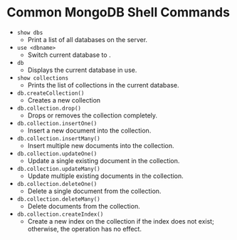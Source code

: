# Common MongoDB Shell Commands
- `show dbs` 
    - Print a list of all databases on the server.
- `use <dbname> `
    - Switch current database to <dbname>. 
- `db` 
    - Displays the current database in use.
- `show collections` 
    - Prints the list of collections in the current database.
- `db.createCollection()` 
    - Creates a new collection
- `db.collection.drop()` 
    - Drops or removes the collection completely.
- `db.collection.insertOne()` 
    - Insert a new document into the collection.
- `db.collection.insertMany()` 
    - Insert multiple new documents into the collection.
- `db.collection.updateOne()` 
    - Update a single existing document in the collection.
- `db.collection.updateMany()` 
    - Update multiple existing documents in the collection.
- `db.collection.deleteOne()` 
    - Delete a single document from the collection.
- `db.collection.deleteMany()` 
    - Delete documents from the collection.
- `db.collection.createIndex()` 
    - Create a new index on the collection if the index does not exist; otherwise, the operation has no effect.